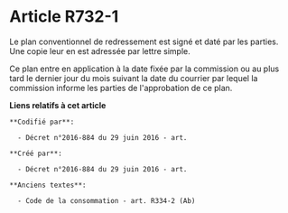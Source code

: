 # Article R732-1

Le plan conventionnel de redressement est signé et daté par les parties. Une copie leur en est adressée par lettre simple.

Ce plan entre en application à la date fixée par la commission ou au plus tard le dernier jour du mois suivant la date du
courrier par lequel la commission informe les parties de l'approbation de ce plan.

**Liens relatifs à cet article**

	**Codifié par**:

	  - Décret n°2016-884 du 29 juin 2016 - art.

	**Créé par**:

	  - Décret n°2016-884 du 29 juin 2016 - art.

	**Anciens textes**:

	  - Code de la consommation - art. R334-2 (Ab)
